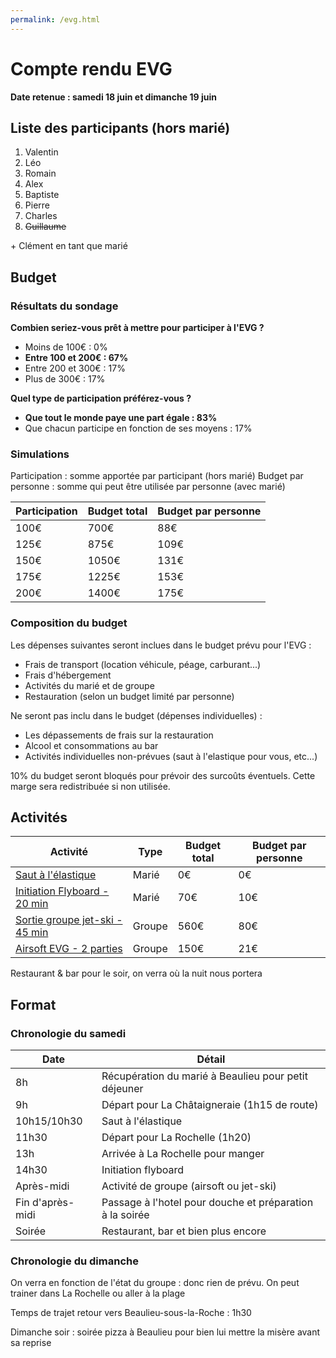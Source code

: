 ```yaml
---
permalink: /evg.html
---
```


# Compte rendu EVG

**Date retenue : samedi 18 juin et dimanche 19 juin**

## Liste des participants (hors marié)

1. Valentin
2. Léo
3. Romain
4. Alex
5. Baptiste
6. Pierre
7. Charles
8. ~~Guillaume~~

\+ Clément en tant que marié

## Budget

### Résultats du sondage

**Combien seriez-vous prêt à mettre pour participer à l'EVG ?**

- Moins de 100€ : 0%
- **Entre 100 et 200€ : 67%**
- Entre 200 et 300€ : 17%
- Plus de 300€ : 17%

**Quel type de participation préférez-vous ?**

- **Que tout le monde paye une part égale : 83%**
- Que chacun participe en fonction de ses moyens : 17%

### Simulations

Participation : somme apportée par participant (hors marié)
Budget par personne : somme qui peut être utilisée par personne (avec marié)

Participation | Budget total | Budget par personne
------------- | ------------ | -------------------
100€ | 700€ | 88€
125€ | 875€ | 109€
150€ | 1050€ | 131€
175€ | 1225€ | 153€
200€ | 1400€ | 175€

### Composition du budget

Les dépenses suivantes seront inclues dans le budget prévu pour l'EVG :

- Frais de transport (location véhicule, péage, carburant...)
- Frais d'hébergement
- Activités du marié et de groupe
- Restauration (selon un budget limité par personne)

Ne seront pas inclu dans le budget (dépenses individuelles) :

- Les dépassements de frais sur la restauration
- Alcool et consommations au bar
- Activités individuelles non-prévues (saut à l'elastique pour vous, etc...)

10% du budget seront bloqués pour prévoir des surcoûts éventuels. Cette marge sera redistribuée si non utilisée.

## Activités

Activité | Type | Budget total | Budget par personne
-------- | ---- | ------------ | -------------------
[Saut à l'élastique](https://elasticrocodilbungee.com/reserver/saut-elastique-vendee-viaduc-coquilleau/) | Marié | 0€ | 0€
[Initiation Flyboard - 20 min](http://jet-sensation.fr/flyboard/) | Marié | 70€ | 10€
[Sortie groupe jet-ski - 45 min](http://jet-sensation.fr/jet-ski/) | Groupe | 560€ | 80€
[Airsoft EVG - 2 parties](https://rsoftgame.com/tarifs/#la-sulfateuse) | Groupe | 150€ | 21€

Restaurant & bar pour le soir, on verra où la nuit nous portera

## Format

### Chronologie du samedi

Date | Détail
---- | ------
8h | Récupération du marié à Beaulieu pour petit déjeuner
9h | Départ pour La Châtaigneraie (1h15 de route)
10h15/10h30 | Saut à l'élastique
11h30 | Départ pour La Rochelle (1h20)
13h | Arrivée à La Rochelle pour manger
14h30 | Initiation flyboard
Après-midi | Activité de groupe (airsoft ou jet-ski)
Fin d'après-midi | Passage à l'hotel pour douche et préparation à la soirée
Soirée | Restaurant, bar et bien plus encore

### Chronologie du dimanche

On verra en fonction de l'état du groupe : donc rien de prévu. On peut trainer dans La Rochelle ou aller à la plage

Temps de trajet retour vers Beaulieu-sous-la-Roche : 1h30

Dimanche soir : soirée pizza à Beaulieu pour bien lui mettre la misère avant sa reprise
